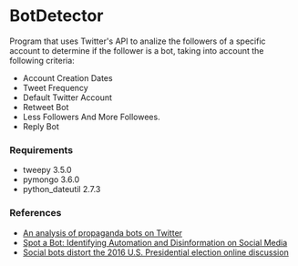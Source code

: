 # BotDetector

Program that uses Twitter's API to analize the followers of a specific account to determine if the follower is a bot, taking into account the following criteria:
* Account Creation Dates
* Tweet Frequency 
* Default Twitter Account
* Retweet Bot
* Less Followers And More Followees.  
* Reply Bot

### Requirements
* tweepy 3.5.0
* pymongo 3.6.0
* python_dateutil 2.7.3

### References
* [An analysis of propaganda bots on Twitter](https://medium.com/@robhat/an-analysis-of-propaganda-bots-on-twitter-7b7ec57256ae)
* [Spot a Bot: Identifying Automation and Disinformation on Social Media](https://medium.com/data-for-democracy/spot-a-bot-identifying-automation-and-disinformation-on-social-media-2966ad93a203)
* [Social bots distort the 2016 U.S. Presidential election online discussion](https://journals.uic.edu/ojs/index.php/fm/article/view/7090/5653)
